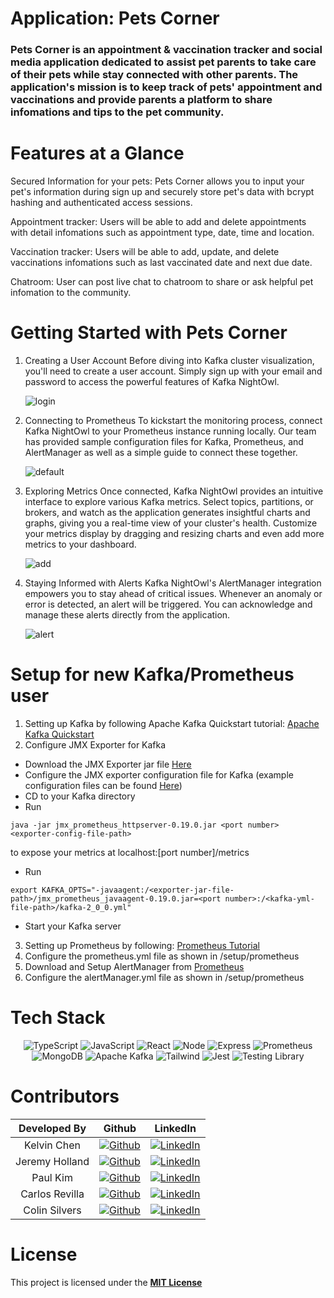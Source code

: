 # Application: Pets Corner 

### Pets Corner is an appointment & vaccination tracker and social media application dedicated to assist pet parents to take care of their pets while stay connected with other parents.  The application's mission is to keep track of pets' appointment and vaccinations and provide parents a platform to share infomations and tips to the pet community. 

# Features at a Glance

Secured Information for your pets: Pets Corner allows you to input your pet's information during sign up and securely store pet's data with bcrypt hashing and authenticated access sessions.

Appointment tracker: Users will be able to add and delete appointments with detail infomations such as appointment type, date, time and location.

Vaccination tracker: Users will be able to add, update, and delete vaccinations infomations such as last vaccinated date and next due date.

Chatroom: User can post live chat to chatroom to share or ask helpful pet infomation to the community.

# Getting Started with Pets Corner

1. Creating a User Account
   Before diving into Kafka cluster visualization, you'll need to create a user account. Simply sign up with your email and password to access the powerful features of Kafka NightOwl.

   ![login](/client/assets/image/login.gif)

2. Connecting to Prometheus
   To kickstart the monitoring process, connect Kafka NightOwl to your Prometheus instance running locally. Our team has provided sample configuration files for Kafka, Prometheus, and AlertManager as well as a simple guide to connect these together.

   ![default](/client/assets/image/default.gif)

3. Exploring Metrics
   Once connected, Kafka NightOwl provides an intuitive interface to explore various Kafka metrics. Select topics, partitions, or brokers, and watch as the application generates insightful charts and graphs, giving you a real-time view of your cluster's health. Customize your metrics display by dragging and resizing charts and even add more metrics to your dashboard.

   ![add](/client/assets/image/add.gif)

4. Staying Informed with Alerts
   Kafka NightOwl's AlertManager integration empowers you to stay ahead of critical issues. Whenever an anomaly or error is detected, an alert will be triggered. You can acknowledge and manage these alerts directly from the application.

   ![alert](/client/assets/image/alert.gif)

# Setup for new Kafka/Prometheus user

1. Setting up Kafka by following Apache Kafka Quickstart tutorial: [Apache Kafka Quickstart](https://kafka.apache.org/quickstart)
2. Configure JMX Exporter for Kafka

- Download the JMX Exporter jar file [Here](https://github.com/prometheus/jmx_exporter)
- Configure the JMX exporter configuration file for Kafka (example configuration files can be found [Here](https://github.com/prometheus/jmx_exporter/tree/main/example_configs))
- CD to your Kafka directory
- Run

```
java -jar jmx_prometheus_httpserver-0.19.0.jar <port number> <exporter-config-file-path>
```

to expose your metrics at localhost:[port number]/metrics

- Run

```
export KAFKA_OPTS="-javaagent:/<exporter-jar-file-path>/jmx_prometheus_javaagent-0.19.0.jar=<port number>:/<kafka-yml-file-path>/kafka-2_0_0.yml"
```

- Start your Kafka server

3. Setting up Prometheus by following: [Prometheus Tutorial](https://jhooq.com/prometheous-grafan-setup/)
4. Configure the prometheus.yml file as shown in /setup/prometheus
5. Download and Setup AlertManager from [Prometheus](https://prometheus.io/download/)
6. Configure the alertManager.yml file as shown in /setup/prometheus

# Tech Stack

<div align='center'>

![TypeScript](https://img.shields.io/badge/TypeScript-007ACC?style=for-the-badge&logo=typescript&logoColor=white)
![JavaScript](https://img.shields.io/badge/javascript-%23323330.svg?style=for-the-badge&logo=javascript&logoColor=%23F7DF1E)
![React](https://img.shields.io/badge/react-%2320232a.svg?style=for-the-badge&logo=react&logoColor=%2361DAFB)
![Node](https://img.shields.io/badge/-node-339933?style=for-the-badge&logo=node.js&logoColor=white)
![Express](https://img.shields.io/badge/express-%23404d59.svg?style=for-the-badge&logo=express&logoColor=%2361DAFB)
![Prometheus](https://img.shields.io/badge/Prometheus-E7532D?style=for-the-badge&logo=prometheus&logoColor=white)
![MongoDB](https://img.shields.io/badge/MongoDB-4EA94B?style=for-the-badge&logo=mongodb&logoColor=white)
![Apache Kafka](https://img.shields.io/badge/apache%20kafka-%2320232a.svg?style=for-the-badge&logo=apachekafka&logoColor=white)
![Tailwind](https://img.shields.io/badge/Tailwind_CSS-38B2AC?style=for-the-badge&logo=tailwind-css&logoColor=white)
![Jest](https://img.shields.io/badge/Jest-323330?style=for-the-badge&logo=Jest&logoColor=white)
![Testing Library](https://img.shields.io/badge/testing%20library-323330?style=for-the-badge&logo=testing-library&logoColor=red)

</div>

# Contributors

|  Developed By  |                                                                       Github                                                                       |                                                                           LinkedIn                                                                            |
| :------------: | :------------------------------------------------------------------------------------------------------------------------------------------------: | :-----------------------------------------------------------------------------------------------------------------------------------------------------------: |
|  Kelvin Chen   |    [![Github](https://img.shields.io/badge/github-%23121011.svg?style=for-the-badge&logo=github&logoColor=white)](https://github.com/kc-code32)    | [![LinkedIn](https://img.shields.io/badge/LinkedIn-%230077B5.svg?logo=linkedin&logoColor=white)](https://www.linkedin.com/in/jianming-kelvin-chen-b22191105/) |
| Jeremy Holland |    [![Github](https://img.shields.io/badge/github-%23121011.svg?style=for-the-badge&logo=github&logoColor=white)](https://github.com/PecheKeen)    |           [![LinkedIn](https://img.shields.io/badge/LinkedIn-%230077B5.svg?logo=linkedin&logoColor=white)](https://www.linkedin.com/in/jerholland/)           |
|    Paul Kim    | [![Github](https://img.shields.io/badge/github-%23121011.svg?style=for-the-badge&logo=github&logoColor=white)](https://github.com/paulkimofficial) |       [![LinkedIn](https://img.shields.io/badge/LinkedIn-%230077B5.svg?logo=linkedin&logoColor=white)](https://www.linkedin.com/in/paul-kim-37735b217/)       |
| Carlos Revilla |  [![Github](https://img.shields.io/badge/github-%23121011.svg?style=for-the-badge&logo=github&logoColor=white)](https://github.com/carlosfrev123)  |         [![LinkedIn](https://img.shields.io/badge/LinkedIn-%230077B5.svg?logo=linkedin&logoColor=white)](https://www.linkedin.com/in/carlosfrevilla/)         |
| Colin Silvers  |  [![Github](https://img.shields.io/badge/github-%23121011.svg?style=for-the-badge&logo=github&logoColor=white)](https://github.com/ColinSilvers)   |          [![LinkedIn](https://img.shields.io/badge/LinkedIn-%230077B5.svg?logo=linkedin&logoColor=white)](https://www.linkedin.com/in/colinsilvers/)          |

# License

This project is licensed under the [**MIT License**](https://choosealicense.com/licenses/mit/)
